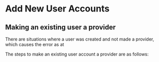 # Add New User Accounts
## Making an existing user a provider
There are situations where a user was created and not made a provider, which causes the error as at 

The steps to make an existing user account a provider are as follows:
